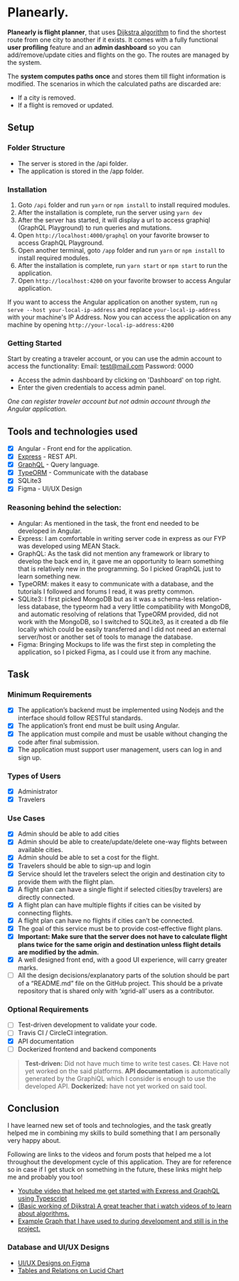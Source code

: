 # Planearly.

**Planearly is flight planner**, that uses [Dijkstra algorithm](https://en.wikipedia.org/wiki/Dijkstra%27s_algorithm) to find the shortest route from one city to another if it exists. It comes with a fully functional **user profiling** feature and an **admin dashboard** so you can add/remove/update cities and flights on the go. The routes are managed by the system.

The **system computes paths once** and stores them till flight information is modified. The scenarios in which the calculated paths are discarded are:

- If a city is removed.
- If a flight is removed or updated.

## Setup

### Folder Structure

- The server is stored in the /api folder.
- The application is stored in the /app folder.

### Installation

1. Goto `/api` folder and run `yarn` or `npm install` to install required modules.
2. After the installation is complete, run the server using `yarn dev`
3. After the server has started, it will display a url to access graphiql (GraphQL Playground) to run queries and mutations.
4. Open `http://localhost:4000/graphql` on your favorite browser to access GraphQL Playground.
5. Open another terminal, goto `/app` folder and run `yarn` or `npm install` to install required modules.
6. After the installation is complete, run `yarn start` or `npm start` to run the application.
7. Open `http://localhost:4200` on your favorite browser to access Angular application.

If you want to access the Angular application on another system, run `ng serve --host your-local-ip-address` and replace `your-local-ip-address` with your machine's IP Address. Now you can access
the application on any machine by opening `http://your-local-ip-address:4200`

### Getting Started

Start by creating a traveler account, or you can use the admin account to access the functionality:
Email: test@mail.com
Password: 0000

- Access the admin dashboard by clicking on 'Dashboard' on top right.
- Enter the given credentials to access admin panel.

_One can register traveler account but not admin account through the Angular application._

## Tools and technologies used

- [x] Angular - Front end for the application.
- [x] [Express](https://expressjs.com/) - REST API.
- [x] [GraphQL](https://github.com/graphql/express-graphql) - Query language.
- [x] [TypeORM](https://typeorm.io/#/) - Communicate with the database
- [x] SQLite3
- [x] Figma - UI/UX Design

### Reasoning behind the selection:

- Angular: As mentioned in the task, the front end needed to be developed in Angular.
- Express: I am comfortable in writing server code in express as our FYP was developed using MEAN Stack.
- GraphQL: As the task did not mention any framework or library to develop the back end in, it gave me an opportunity to learn something that is relatively new in the programming. So I picked GraphQL just to learn something new.
- TypeORM: makes it easy to communicate with a database, and the tutorials I followed and forums I read, it was pretty common.
- SQLite3: I first picked MongoDB but as it was a schema-less relation-less database, the typeorm had a very little compatibility with MongoDB, and automatic resolving of relations that TypeORM provided, did not work with the MongoDB, so I switched to SQLite3, as it created a db file locally which could be easily transferred and I did not need an external server/host or another set of tools to manage the database.
- Figma: Bringing Mockups to life was the first step in completing the application, so I picked Figma, as I could use it from any machine.

## Task

### Minimum Requirements

- [x] The application’s backend must be implemented using Nodejs and the interface should
      follow RESTful standards.
- [x] The application’s front end must be built using Angular.
- [x] The application must compile and must be usable without changing the code after final
      submission.
- [x] The application must support user management, users can log in and sign up.

### Types of Users

- [x] Administrator
- [x] Travelers

### Use Cases

- [x] Admin should be able to add cities
- [x] Admin should be able to create/update/delete one-way flights between available cities.
- [x] Admin should be able to set a cost for the flight.
- [x] Travelers should be able to sign-up and login
- [x] Service should let the travelers select the origin and destination city to provide them with the flight plan.
- [x] A flight plan can have a single flight if selected cities(by travelers) are directly connected.
- [x] A flight plan can have multiple flights if cities can be visited by connecting flights.
- [x] A flight plan can have no flights if cities can't be connected.
- [x] The goal of this service must be to provide cost-effective flight plans.
- [x] **Important: Make sure that the server does not have to calculate flight plans twice for the same origin and destination unless flight details are modified by the admin.**
- [x] A well designed front end, with a good UI experience, will carry greater marks.
- [ ] All the design decisions/explanatory parts of the solution should be part of a “README.md” file on the GitHub project. This should be a private repository that is shared only with ‘xgrid-all’ users as a contributor.

### Optional Requirements

- [ ] Test-driven development to validate your code.
- [ ] Travis CI / CircleCI integration.
- [x] API documentation
- [ ] Dockerized frontend and backend components

> **Test-driven:** Did not have much time to write test cases.
> **CI**: Have not yet worked on the said platforms.
> **API documentation** is automatically generated by the GraphiQL which I consider is enough to use the developed API.
> **Dockerized:** have not yet worked on said tool.

## Conclusion

I have learned new set of tools and technologies, and the task greatly helped me in combining my skills to build something that I am personally very happy about.

Following are links to the videos and forum posts that helped me a lot throughout the development cycle of this application. They are for reference so in case if I get stuck on something in the future, these links might help me and probably you too!

- [Youtube video that helped me get started with Express and GraphQL using Typescript](https://www.youtube.com/watch?v=KToWKbAi8FA)
- [(Basic working of Dijkstra) A great teacher that i watch videos of to learn about algorithms.](https://www.youtube.com/watch?v=XB4MIexjvY0)
- [Example Graph that I have used to during development and still is in the project.](https://www.youtube.com/watch?v=JcN_nq1EAr4)

### Database and UI/UX Designs

- [UI/UX Designs on Figma](https://www.figma.com/file/wTUYPJ5kAnotTTfzvo2MKj/Flight-Planner?node-id=0%3A1)
- [Tables and Relations on Lucid Chart](https://lucid.app/lucidchart/invitations/accept/9902549d-bc61-4775-8c0b-1d5197508861)

